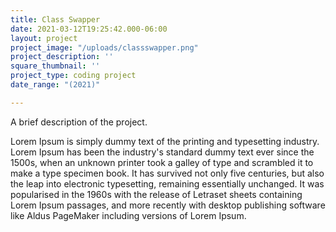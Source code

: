 ```yaml
---
title: Class Swapper
date: 2021-03-12T19:25:42.000-06:00
layout: project
project_image: "/uploads/classswapper.png"
project_description: ''
square_thumbnail: ''
project_type: coding project
date_range: "(2021)"

---
```

A brief description of the project.

 <!--more--> 

 Lorem Ipsum is simply dummy text of the printing and typesetting industry. Lorem Ipsum has been the industry's standard dummy text ever since the 1500s, when an unknown printer took a galley of type and scrambled it to make a type specimen book. It has survived not only five centuries, but also the leap into electronic typesetting, remaining essentially unchanged. It was popularised in the 1960s with the release of Letraset sheets containing Lorem Ipsum passages, and more recently with desktop publishing software like Aldus PageMaker including versions of Lorem Ipsum.